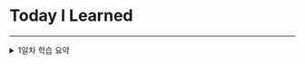 # Today I Learned

---

<details>
<summary>1일차 학습 요약</summary>
<div>

### Print

#### Separator 사용

- 콤마(,)로 구분된 문자열에 separator를 적용하여 출력

```
    print("P", "Y", "T", "H", "O", "N", sep='')
    // PYTHON
    print("P", "Y", "T", "H", "O", "N", sep='-')
    // P-Y-T-H-O-N
```

#### End 사용

- print 내용간 줄바꿈이 되어 출력되지 않고, end 옵션의 내용 다음에 같은 라인에서 출력된다.

```
    print('Welcome to', end='')
    print(' Python', end='     last')
    print('!')
    // Welcome to Python     last!
```

#### Python Format 사용

- format 옵션(d, s, f, ...) // d: digit, s: string, f: float, ...

- format 옵션을 사용하면 출력되는 문자열을 자동으로 포맷팅하여 출력한다.

```
    print('%s %s' % ('one', 'two'))
    // one two

    print('{} {}'.format('one', 'two'))
    // one two
```

</div>
</details>
